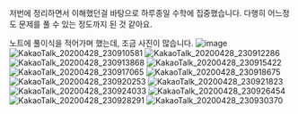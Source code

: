 저번에 정리하면서 이해했던걸 바탕으로 하루종일 수학에 집중했습니다.
다행히 어느정도 문제를 풀 수 있는 정도까지 된 것 같아요.

노트에 풀이식을 적어가며 했는데, 조금 사진이 많습니다.
![image](https://user-images.githubusercontent.com/65721409/85940077-37569000-b955-11ea-8da8-c03df161dce5.png)
![KakaoTalk_20200428_230910581](https://user-images.githubusercontent.com/65721409/85940080-43dae880-b955-11ea-9ca5-82718ce68e3e.jpg)
![KakaoTalk_20200428_230912286](https://user-images.githubusercontent.com/65721409/85940082-46d5d900-b955-11ea-86b3-3c200aa69a45.jpg)
![KakaoTalk_20200428_230913868](https://user-images.githubusercontent.com/65721409/85940084-48070600-b955-11ea-8fdf-aa81939052b3.jpg)
![KakaoTalk_20200428_230915422](https://user-images.githubusercontent.com/65721409/85940085-49383300-b955-11ea-824a-be0417566a88.jpg)
![KakaoTalk_20200428_230917065](https://user-images.githubusercontent.com/65721409/85940086-4a696000-b955-11ea-86fc-402d74f71e21.jpg)
![KakaoTalk_20200428_230918675](https://user-images.githubusercontent.com/65721409/85940090-4f2e1400-b955-11ea-9032-3d4fa926c0e4.jpg)
![KakaoTalk_20200428_230920253](https://user-images.githubusercontent.com/65721409/85940091-50f7d780-b955-11ea-87ee-e5a9ad33da0e.jpg)
![KakaoTalk_20200428_230921823](https://user-images.githubusercontent.com/65721409/85940094-52290480-b955-11ea-8250-eae85d10e469.jpg)
![KakaoTalk_20200428_230924033](https://user-images.githubusercontent.com/65721409/85940097-56edb880-b955-11ea-8e70-eb5844064924.jpg)
![KakaoTalk_20200428_230926454](https://user-images.githubusercontent.com/65721409/85940098-59501280-b955-11ea-94e1-b0eaad74e838.jpg)
![KakaoTalk_20200428_230928291](https://user-images.githubusercontent.com/65721409/85940099-5c4b0300-b955-11ea-9c16-f8682c185de3.jpg)
![KakaoTalk_20200428_230930370](https://user-images.githubusercontent.com/65721409/85940101-5ead5d00-b955-11ea-8684-890ddc68397f.jpg)
